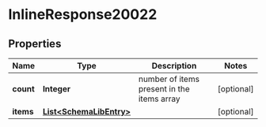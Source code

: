 # InlineResponse20022

## Properties
Name | Type | Description | Notes
------------ | ------------- | ------------- | -------------
**count** | **Integer** | number of items present in the items array |  [optional]
**items** | [**List&lt;SchemaLibEntry&gt;**](SchemaLibEntry.md) |  |  [optional]
